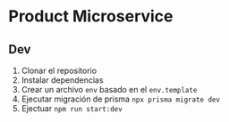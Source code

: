# Product Microservice

## Dev

1. Clonar el repositorio
2. Instalar dependencias
3. Crear un archivo `env` basado en el `env.template`
4. Ejecutar migración de prisma `npx prisma migrate dev`
5. Ejectuar `npm run start:dev`
